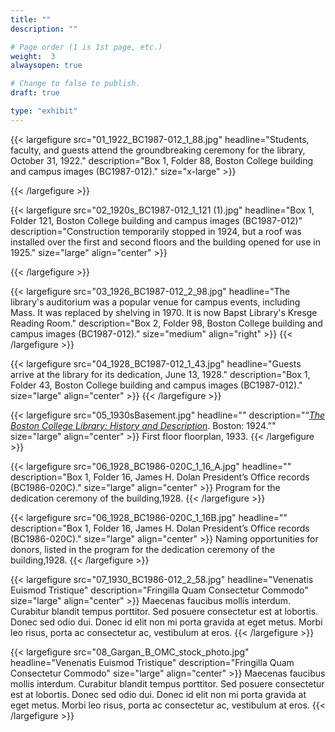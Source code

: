 ```yaml
---
title: ""
description: ""

# Page order (1 is 1st page, etc.)
weight:  3
alwaysopen: true

# Change to false to publish.
draft: true

type: "exhibit"
---
```


{{< largefigure src="01_1922_BC1987-012_1_88.jpg"
                headline="Students, faculty, and guests attend the groundbreaking ceremony for the library, October 31, 1922."
                description="Box 1, Folder 88, Boston College building and campus images (BC1987-012)."
                size="x-large" >}}

{{< /largefigure >}}

{{< largefigure src="02_1920s_BC1987-012_1_121 (1).jpg"
                headline="Box 1, Folder 121, Boston College building and campus images (BC1987-012)"
                description="Construction temporarily stopped in 1924, but a roof was installed over the first and second floors and the building opened for use in 1925." 
                size="large" align="center" >}}				

{{< /largefigure >}}

{{< largefigure src="03_1926_BC1987-012_2_98.jpg"
                headline="The library's auditorium was a popular venue for campus events, including Mass. It was replaced by shelving in 1970. It is now Bapst Library's Kresge Reading Room."
                description="Box 2, Folder 98, Boston College building and campus images (BC1987-012)."
				size="medium"
                align="right" >}}
{{< /largefigure >}}

{{< largefigure src="04_1928_BC1987-012_1_43.jpg"
                headline="Guests arrive at the library for its dedication, June 13, 1928."
                description="Box 1, Folder 43, Boston College building and campus images (BC1987-012)." 
                size="large" align="center" >}}
{{< /largefigure >}}

{{< largefigure src="05_1930sBasement.jpg"
                headline=""
                description="“*[The Boston College Library: History and Description]( https://bc-primo.hosted.exlibrisgroup.com/permalink/f/l6ucgu/ALMA-BC21341858200001021)*. Boston: 1924.”" 
                size="large" align="center" >}}
First floor floorplan, 1933.
{{< /largefigure >}}

{{< largefigure src="06_1928_BC1986-020C_1_16_A.jpg"
                headline=""
                description="Box 1, Folder 16, James H. Dolan President’s Office records (BC1986-020C)." 
                size="large" align="center" >}}
Program for the dedication ceremony of the building,1928.
{{< /largefigure >}}

{{< largefigure src="06_1928_BC1986-020C_1_16B.jpg"
                headline=""
                description="Box 1, Folder 16, James H. Dolan President’s Office records (BC1986-020C)." 
                size="large" align="center" >}}
Naming opportunities for donors, listed in the program for the dedication ceremony of the building,1928.
{{< /largefigure >}}

{{< largefigure src="07_1930_BC1986-012_2_58.jpg"
                headline="Venenatis Euismod Tristique"
                description="Fringilla Quam Consectetur Commodo" 
                size="large" align="center" >}}
Maecenas faucibus mollis interdum. Curabitur blandit tempus porttitor. Sed posuere consectetur est at lobortis. Donec sed odio dui. Donec id elit non mi porta gravida at eget metus. Morbi leo risus, porta ac consectetur ac, vestibulum at eros.
{{< /largefigure >}}

{{< largefigure src="08_Gargan_B_OMC_stock_photo.jpg"
                headline="Venenatis Euismod Tristique"
                description="Fringilla Quam Consectetur Commodo" 
                size="large" align="center" >}}
Maecenas faucibus mollis interdum. Curabitur blandit tempus porttitor. Sed posuere consectetur est at lobortis. Donec sed odio dui. Donec id elit non mi porta gravida at eget metus. Morbi leo risus, porta ac consectetur ac, vestibulum at eros.
{{< /largefigure >}}

